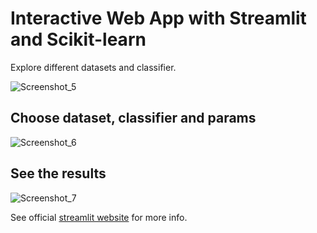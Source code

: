 # Interactive Web App with Streamlit and Scikit-learn
Explore different datasets and classifier.

![Screenshot_5](https://user-images.githubusercontent.com/108472471/184943690-baac3959-59fd-40c2-b19e-07c8cbf5e658.png)

## Choose dataset, classifier and params

![Screenshot_6](https://user-images.githubusercontent.com/108472471/184943423-b5d47c65-a41a-42c5-894b-d7f79c8408c8.png)

## See the results

![Screenshot_7](https://user-images.githubusercontent.com/108472471/184943444-a503bfd0-3995-4662-966f-fdd30e493bb4.png)


See official [streamlit website](https://www.streamlit.io/) for more info.
